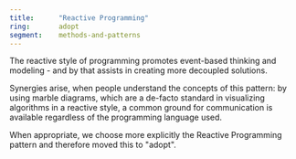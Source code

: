 ```yaml
---
title:      "Reactive Programming"
ring:       adopt
segment:    methods-and-patterns
---
```


The reactive style of programming promotes event-based thinking and modeling - and by that assists in creating more decoupled solutions.

Synergies arise, when people understand the concepts of this pattern: by using marble diagrams, which are a de-facto standard in visualizing algorithms in a reactive style, a common ground for communication is available regardless of the programming language used.

When appropriate, we choose more explicitly the Reactive Programming pattern and therefore moved this to "adopt".
